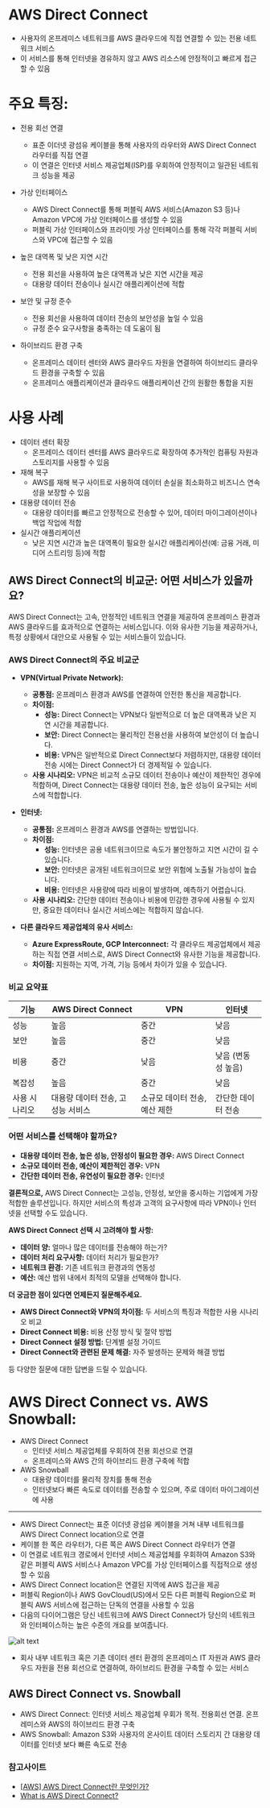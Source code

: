 # AWS Direct Connect
- 사용자의 온프레미스 네트워크를 AWS 클라우드에 직접 연결할 수 있는 전용 네트워크 서비스
- 이 서비스를 통해 인터넷을 경유하지 않고 AWS 리소스에 안정적이고 빠르게 접근할 수 있음


# 주요 특징:
- 전용 회선 연결
    - 표준 이더넷 광섬유 케이블을 통해 사용자의 라우터와 AWS Direct Connect 라우터를 직접 연결
    - 이 연결은 인터넷 서비스 제공업체(ISP)를 우회하여 안정적이고 일관된 네트워크 성능을 제공

- 가상 인터페이스
    - AWS Direct Connect를 통해 퍼블릭 AWS 서비스(Amazon S3 등)나 Amazon VPC에 가상 인터페이스를 생성할 수 있음
    - 퍼블릭 가상 인터페이스와 프라이빗 가상 인터페이스를 통해 각각 퍼블릭 서비스와 VPC에 접근할 수 있음

- 높은 대역폭 및 낮은 지연 시간
    - 전용 회선을 사용하여 높은 대역폭과 낮은 지연 시간을 제공
    - 대용량 데이터 전송이나 실시간 애플리케이션에 적합

- 보안 및 규정 준수
    - 전용 회선을 사용하여 데이터 전송의 보안성을 높일 수 있음
    - 규정 준수 요구사항을 충족하는 데 도움이 됨

- 하이브리드 환경 구축
    - 온프레미스 데이터 센터와 AWS 클라우드 자원을 연결하여 하이브리드 클라우드 환경을 구축할 수 있음
    - 온프레미스 애플리케이션과 클라우드 애플리케이션 간의 원활한 통합을 지원

# 사용 사례
- 데이터 센터 확장
    - 온프레미스 데이터 센터를 AWS 클라우드로 확장하여 추가적인 컴퓨팅 자원과 스토리지를 사용할 수 있음
- 재해 복구
    - AWS를 재해 복구 사이트로 사용하여 데이터 손실을 최소화하고 비즈니스 연속성을 보장할 수 있음
- 대용량 데이터 전송
    - 대용량 데이터를 빠르고 안정적으로 전송할 수 있어, 데이터 마이그레이션이나 백업 작업에 적합
- 실시간 애플리케이션
    - 낮은 지연 시간과 높은 대역폭이 필요한 실시간 애플리케이션(예: 금융 거래, 미디어 스트리밍 등)에 적합



## AWS Direct Connect의 비교군: 어떤 서비스가 있을까요?

AWS Direct Connect는 고속, 안정적인 네트워크 연결을 제공하여 온프레미스 환경과 AWS 클라우드를 효과적으로 연결하는 서비스입니다. 이와 유사한 기능을 제공하거나, 특정 상황에서 대안으로 사용될 수 있는 서비스들이 있습니다.

### AWS Direct Connect의 주요 비교군

* **VPN(Virtual Private Network):**
    * **공통점:** 온프레미스 환경과 AWS를 연결하여 안전한 통신을 제공합니다.
    * **차이점:**
        * **성능:** Direct Connect는 VPN보다 일반적으로 더 높은 대역폭과 낮은 지연 시간을 제공합니다.
        * **보안:** Direct Connect는 물리적인 전용선을 사용하여 보안성이 더 높습니다.
        * **비용:** VPN은 일반적으로 Direct Connect보다 저렴하지만, 대용량 데이터 전송 시에는 Direct Connect가 더 경제적일 수 있습니다.
    * **사용 시나리오:** VPN은 비교적 소규모 데이터 전송이나 예산이 제한적인 경우에 적합하며, Direct Connect는 대용량 데이터 전송, 높은 성능이 요구되는 서비스에 적합합니다.

* **인터넷:**
    * **공통점:** 온프레미스 환경과 AWS를 연결하는 방법입니다.
    * **차이점:**
        * **성능:** 인터넷은 공용 네트워크이므로 속도가 불안정하고 지연 시간이 길 수 있습니다.
        * **보안:** 인터넷은 공개된 네트워크이므로 보안 위험에 노출될 가능성이 높습니다.
        * **비용:** 인터넷은 사용량에 따라 비용이 발생하며, 예측하기 어렵습니다.
    * **사용 시나리오:** 간단한 데이터 전송이나 비용에 민감한 경우에 사용될 수 있지만, 중요한 데이터나 실시간 서비스에는 적합하지 않습니다.

* **다른 클라우드 제공업체의 유사 서비스:**
    * **Azure ExpressRoute, GCP Interconnect:** 각 클라우드 제공업체에서 제공하는 직접 연결 서비스로, AWS Direct Connect와 유사한 기능을 제공합니다.
    * **차이점:** 지원하는 지역, 가격, 기능 등에서 차이가 있을 수 있습니다.

### 비교 요약표

| 기능 | AWS Direct Connect | VPN | 인터넷 |
|---|---|---|---|
| 성능 | 높음 | 중간 | 낮음 |
| 보안 | 높음 | 중간 | 낮음 |
| 비용 | 중간 | 낮음 | 낮음 (변동성 높음) |
| 복잡성 | 높음 | 중간 | 낮음 |
| 사용 시나리오 | 대용량 데이터 전송, 고성능 서비스 | 소규모 데이터 전송, 예산 제한 | 간단한 데이터 전송 |

### 어떤 서비스를 선택해야 할까요?

* **대용량 데이터 전송, 높은 성능, 안정성이 필요한 경우:** AWS Direct Connect
* **소규모 데이터 전송, 예산이 제한적인 경우:** VPN
* **간단한 데이터 전송, 유연성이 필요한 경우:** 인터넷

**결론적으로,** AWS Direct Connect는 고성능, 안정성, 보안을 중시하는 기업에게 가장 적합한 솔루션입니다. 하지만 서비스의 특성과 고객의 요구사항에 따라 VPN이나 인터넷을 선택할 수도 있습니다.

**AWS Direct Connect 선택 시 고려해야 할 사항:**

* **데이터 양:** 얼마나 많은 데이터를 전송해야 하는가?
* **데이터 처리 요구사항:** 데이터 처리가 필요한가?
* **네트워크 환경:** 기존 네트워크 환경과의 연동성
* **예산:** 예산 범위 내에서 최적의 모델을 선택해야 합니다.

**더 궁금한 점이 있다면 언제든지 질문해주세요.**

* **AWS Direct Connect와 VPN의 차이점:** 두 서비스의 특징과 적합한 사용 시나리오 비교
* **Direct Connect 비용:** 비용 산정 방식 및 절약 방법
* **Direct Connect 설정 방법:** 단계별 설정 가이드
* **Direct Connect와 관련된 문제 해결:** 자주 발생하는 문제와 해결 방법

등 다양한 질문에 대한 답변을 드릴 수 있습니다.



# AWS Direct Connect vs. AWS Snowball:
- AWS Direct Connect
    - 인터넷 서비스 제공업체를 우회하여 전용 회선으로 연결
    - 온프레미스와 AWS 간의 하이브리드 환경 구축에 적합
- AWS Snowball
    - 대용량 데이터를 물리적 장치를 통해 전송
    - 인터넷보다 빠른 속도로 데이터를 전송할 수 있으며, 주로 데이터 마이그레이션에 사용


---

- AWS Direct Connect는 표준 이더넷 광섬유 케이블을 거쳐 내부 네트워크를 AWS Direct Connect location으로 연결
- 케이블 한 쪽은 라우터가, 다른 쪽은 AWS Direct Connect 라우터가 연결
- 이 연결로 네트워크 경로에서 인터넷 서비스 제공업체를 우회하여 Amazon S3와 같은 퍼블릭 AWS 서비스나 Amazon VPC를 가상 인터페이스를 직접적으로 생성할 수 있음
- AWS Direct Connect location은 연결된 지역에 AWS 접근을 제공
- 퍼블릭 Region이나 AWS GovCloud(US)에서 모든 다른 퍼블릭 Region으로 퍼블릭 AWS 서비스에 접근하는 단독의 연결을 사용할 수 있음
- 다음의 다이어그램은 당신 네트워크에 AWS Direct Connect가 당신의 네트워크와 인터페이스하는 높은 수준의 개요를 보여줍니다.

![alt text](../../images/cloud/direct_connect.png)


- 회사 내부 네트워크 혹은 기존 데이터 센터 환경의 온프레미스 IT 자원과 AWS 클라우드 자원을 전용 회선으로 연결하여, 하이브리드 환경을 구축할 수 있는 서비스

## AWS Direct Connect vs. Snowball
- AWS Direct Connect: 인터넷 서비스 제공업체 우회가 목적. 전용회선 연결. 온프레미스와 AWS의 하이브리드 환경 구축
- AWS Snowball: Amazon S3와 사용자의 온사이트 데이터 스토리지 간 대용량 데이터를 인터넷 보다 빠른 속도로 전송





### 참고사이트
- [[AWS] AWS Direct Connect란 무엇인가?](https://cloud-allstudy.tistory.com/747)
- [What is AWS Direct Connect?](https://docs.aws.amazon.com/directconnect/latest/UserGuide/Welcome.html)